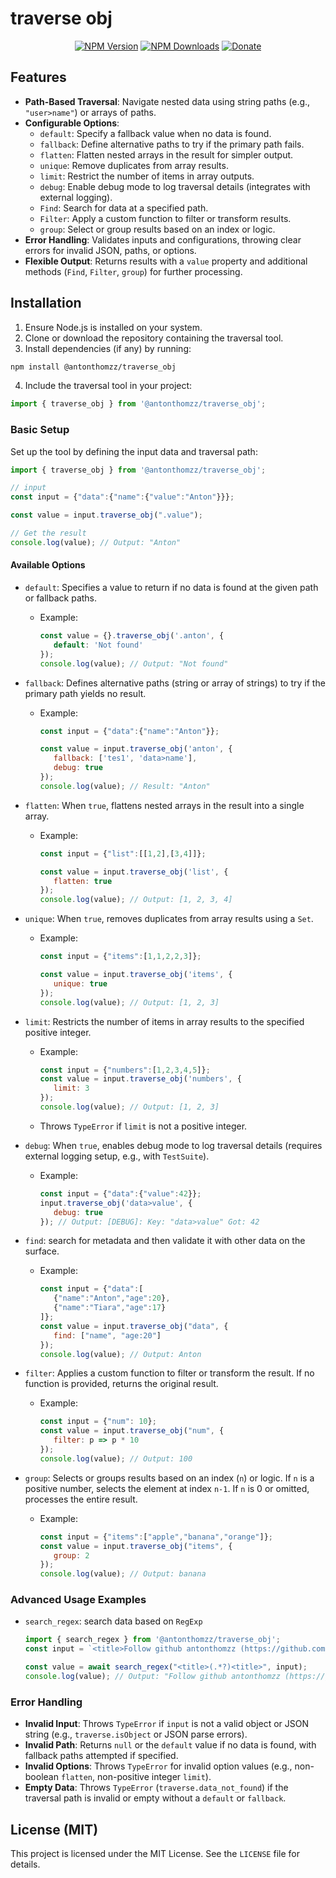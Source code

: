 # traverse obj
<div align="center">

[![NPM Version](https://img.shields.io/npm/v/@antonthomzz/traverse_obj?color=brightgreen&label=Version&style=for-the-badge)](https://www.npmjs.com/package/@antonthomzz/traverse_obj "NPM Package")
[![NPM Downloads](https://img.shields.io/npm/dm/@antonthomzz/traverse_obj?label=Downloads&style=for-the-badge)](https://www.npmjs.com/package/@antonthomzz/traverse_obj "Downloads")
[![Donate](https://img.shields.io/badge/-Donate-red.svg?logo=githubsponsors&labelColor=555555&style=for-the-badge)](https://github.com/sponsors/AntonThomz "Support Development")

</div>

## Features

- **Path-Based Traversal**: Navigate nested data using string paths (e.g., `"user>name"`) or arrays of paths.
- **Configurable Options**:
  - `default`: Specify a fallback value when no data is found.
  - `fallback`: Define alternative paths to try if the primary path fails.
  - `flatten`: Flatten nested arrays in the result for simpler output.
  - `unique`: Remove duplicates from array results.
  - `limit`: Restrict the number of items in array outputs.
  - `debug`: Enable debug mode to log traversal details (integrates with external logging).
  - `Find`: Search for data at a specified path.
  - `Filter`: Apply a custom function to filter or transform results.
  - `group`: Select or group results based on an index or logic.
- **Error Handling**: Validates inputs and configurations, throwing clear errors for invalid JSON, paths, or options.
- **Flexible Output**: Returns results with a `value` property and additional methods (`Find`, `Filter`, `group`) for further processing.

## Installation

1. Ensure Node.js is installed on your system.
2. Clone or download the repository containing the traversal tool.
3. Install dependencies (if any) by running:

```bash
npm install @antonthomzz/traverse_obj
```
4. Include the traversal tool in your project:

```javascript
import { traverse_obj } from '@antonthomzz/traverse_obj';
```

### Basic Setup

Set up the tool by defining the input data and traversal path:

```javascript
import { traverse_obj } from '@antonthomzz/traverse_obj';

// input
const input = {"data":{"name":{"value":"Anton"}}};

const value = input.traverse_obj(".value");

// Get the result
console.log(value); // Output: "Anton"
```

#### Available Options

- `default`: Specifies a value to return if no data is found at the given path or fallback paths.
  - Example:

    ```javascript
    const value = {}.traverse_obj('.anton', {
       default: 'Not found'
    });
    console.log(value); // Output: "Not found"
    ```
- `fallback`: Defines alternative paths (string or array of strings) to try if the primary path yields no result.
  - Example:

    ```javascript
    const input = {"data":{"name":"Anton"}};
    
    const value = input.traverse_obj('anton', {
       fallback: ['tes1', 'data>name'],
       debug: true
    });
    console.log(value); // Result: "Anton"
    ```
- `flatten`: When `true`, flattens nested arrays in the result into a single array.
  - Example:

    ```javascript
    const input = {"list":[[1,2],[3,4]]};
    
    const value = input.traverse_obj('list', {
       flatten: true
    });
    console.log(value); // Output: [1, 2, 3, 4]
    ```
- `unique`: When `true`, removes duplicates from array results using a `Set`.
  - Example:

    ```javascript
    const input = {"items":[1,1,2,2,3]};
    
    const value = input.traverse_obj('items', {
       unique: true
    });
    console.log(value); // Output: [1, 2, 3]
    ```
- `limit`: Restricts the number of items in array results to the specified positive integer.
  - Example:

    ```javascript
    const input = {"numbers":[1,2,3,4,5]};
    const value = input.traverse_obj('numbers', {
       limit: 3
    });
    console.log(value); // Output: [1, 2, 3]
    ```
  - Throws `TypeError` if `limit` is not a positive integer.
- `debug`: When `true`, enables debug mode to log traversal details (requires external logging setup, e.g., with `TestSuite`).
  - Example:

    ```javascript
    const input = {"data":{"value":42}};
    input.traverse_obj('data>value', {
       debug: true
    }); // Output: [DEBUG]: Key: "data>value" Got: 42
    ```
- `find`: search for metadata and then validate it with other data on the surface.
  - Example:

    ```javascript
    const input = {"data":[
       {"name":"Anton","age":20},
       {"name":"Tiara","age":17}
    ]};
    const value = input.traverse_obj("data", {
       find: ["name", "age:20"]
    });
    console.log(value); // Output: Anton
    ```
- `filter`: Applies a custom function to filter or transform the result. If no function is provided, returns the original result.
  - Example:

    ```javascript
    const input = {"num": 10};
    const value = input.traverse_obj("num", {
       filter: p => p * 10
    });
    console.log(value); // Output: 100
    ```
- `group`: Selects or groups results based on an index (`n`) or logic. If `n` is a positive number, selects the element at index `n-1`. If `n` is 0 or omitted, processes the entire result.
  - Example:

    ```javascript
    const input = {"items":["apple","banana","orange"]};
    const value = input.traverse_obj("items", {
       group: 2
    });
    console.log(value); // Output: banana
    ```

### Advanced Usage Examples

- `search_regex`: search data based on `RegExp`
  ```javascript
  import { search_regex } from '@antonthomzz/traverse_obj';
  const input = `<title>Follow github antonthomzz (https://github.com/AntonThomz)<title>`;
  
  const value = await search_regex("<title>(.*?)<title>", input);
  console.log(value); // Output: "Follow github antonthomzz (https://github.com/AntonThomz)"
  ```

### Error Handling

- **Invalid Input**: Throws `TypeError` if `input` is not a valid object or JSON string (e.g., `traverse.isObject` or JSON parse errors).
- **Invalid Path**: Returns `null` or the `default` value if no data is found, with fallback paths attempted if specified.
- **Invalid Options**: Throws `TypeError` for invalid option values (e.g., non-boolean `flatten`, non-positive integer `limit`).
- **Empty Data**: Throws `TypeError` (`traverse.data_not_found`) if the traversal path is invalid or empty without a `default` or `fallback`.

## License (MIT)

This project is licensed under the MIT License. See the `LICENSE` file for details.